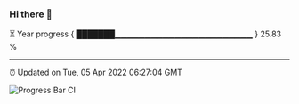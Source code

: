 ### Hi there 👋

⏳ Year progress { ███████▁▁▁▁▁▁▁▁▁▁▁▁▁▁▁▁▁▁▁▁▁▁▁ } 25.83 %

---

⏰ Updated on Tue, 05 Apr 2022 06:27:04 GMT

![Progress Bar CI](https://github.com/ZhaoGui/ZhaoGui/workflows/Progress%20Bar%20CI/badge.svg)
